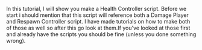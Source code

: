 In this tutorial, I will show you make a Health Controller script. Before we start i should mention that this script will reference both a Damage Player and Respawn Controller script. I have made tutorials on how to
make both of those as well so after this go look at them.If you've looked at those first and already have the scripts you should be fine (unless you done something wrong). 

